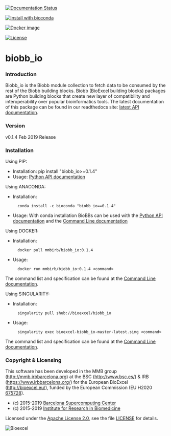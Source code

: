 
[//]: # (READTHEDOCS badge)

[![Documentation Status](https://readthedocs.org/projects/biobb-io/badge/?version=latest)](https://biobb-io.readthedocs.io/en/latest/?badge=latest)

[//]: # (BIOCONDA badge)

[![install with bioconda](https://img.shields.io/badge/install%20with-bioconda-brightgreen.svg?style=flat)](http://bioconda.github.io/recipes/biobb_io/README.html)

[//]: # (DOCKER badge)

[![Docker image](https://quay.io/repository/biocontainers/biobb_io/status)](https://quay.io/repository/biocontainers/biobb_io)

[//]: # (LICENSE badge)

[![License](https://img.shields.io/badge/License-Apache%202.0-blue.svg)](https://opensource.org/licenses/Apache-2.0)


# biobb_io

### Introduction
Biobb_io is the Biobb module collection to fetch data to be consumed by the
rest of the Biobb building blocks.
Biobb (BioExcel building blocks) packages are Python building blocks that
create new layer of compatibility and interoperability over popular
bioinformatics tools.
The latest documentation of this package can be found in our readthedocs site:
[latest API documentation](http://biobb_io.readthedocs.io/en/latest/).

### Version
v0.1.4 Feb 2019 Release

### Installation
Using PIP:
* Installation:
        pip install "biobb_io>=0.1.4"
* Usage: [Python API documentation](https://biobb-io.readthedocs.io/en/latest/modules.html)

Using ANACONDA:
* Installation:


        conda install -c bioconda "biobb_io==0.1.4"


* Usage: With conda installation BioBBs can be used with the [Python API documentation](https://biobb-io.readthedocs.io/en/latest/modules.html) and the [Command Line documentation](https://biobb-io.readthedocs.io/en/latest/command_line.html)

Using DOCKER:
* Installation:


        docker pull mmbirb/biobb_io:0.1.4


* Usage:


        docker run mmbirb/biobb_io:0.1.4 <command>


The command list and specification can be found at the [Command Line documentation](https://biobb-io.readthedocs.io/en/latest/command_line.html).

Using SINGULARITY:
* Installation:


        singularity pull shub://bioexcel/biobb_io


* Usage:


        singularity exec bioexcel-biobb_io-master-latest.simg <command>


The command list and specification can be found at the [Command Line documentation](https://biobb-io.readthedocs.io/en/latest/command_line.html).


### Copyright & Licensing
This software has been developed in the MMB group (http://mmb.irbbarcelona.org) at the
BSC (http://www.bsc.es/) & IRB (https://www.irbbarcelona.org/) for the European BioExcel (http://bioexcel.eu/), funded by the European Commission
(EU H2020 [675728](http://cordis.europa.eu/projects/675728)).

* (c) 2015-2019 [Barcelona Supercomputing Center](https://www.bsc.es/)
* (c) 2015-2019 [Institute for Research in Biomedicine](https://www.irbbarcelona.org/)

Licensed under the
[Apache License 2.0](https://www.apache.org/licenses/LICENSE-2.0), see the file
[LICENSE](LICENSE) for details.

![](https://bioexcel.eu/wp-content/uploads/2015/12/Bioexcell_logo_1080px_transp.png "Bioexcel")
